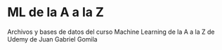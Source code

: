 # ML de la A a la Z
Archivos y bases de datos del curso Machine Learning de la A a la Z de Udemy de Juan Gabriel Gomila
